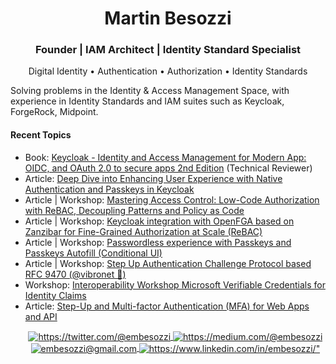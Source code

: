 <h1 align="center">Martin Besozzi</h1>
<h3 align="center">Founder | IAM Architect | Identity Standard Specialist </h3>
<p align="center"> Digital Identity • Authentication • Authorization • Identity Standards</p>
Solving problems in the Identity & Access Management Space, with experience in Identity Standards and IAM suites such as  Keycloak, ForgeRock, Midpoint.
<h4>Recent Topics</h4>
<p align="center">
<ul>
    <li>Book: <a href="https://www.amazon.com/Keycloak-Identity-Management-Applications-applications-ebook/dp/B0BPY1RDND">Keycloak - Identity and Access Management for Modern App: OIDC, and OAuth 2.0 to secure apps 2nd Edition</a> (Technical Reviewer)</li>
    <li>Article: <a href="https://medium.com/@embesozzi/deep-dive-into-enhancing-user-experience-with-native-authentication-and-passkeys-in-keycloak-86fb72c64278">Deep Dive into Enhancing User Experience with Native Authentication and Passkeys in Keycloak</a></li>
    <li>Article | Workshop: <a href="https://embesozzi.medium.com/mastering-access-control-implementing-low-code-authorization-based-on-rebac-and-decoupling-pattern-f6f54f70115e">Mastering Access Control: Low-Code Authorization with ReBAC, Decoupling Patterns and Policy as Code</a></li>
    <li>Article | Workshop: <a href="https://medium.com/@embesozzi/keycloak-integration-with-openfga-based-on-zanzibar-for-fine-grained-authorization-at-scale-d3376de00f9a">Keycloak integration with OpenFGA based on Zanzibar for Fine-Grained Authorization at Scale (ReBAC)</a></li>
    <li>Article | Workshop: <a href="https://medium.com/@embesozzi/keycloak-workshop-for-step-up-with-mfa-biometrics-authentication-passkeys-b7020ea9ae1b">Passwordless experience with Passkeys and Passkeys Autofill (Conditional UI)<a></li>
    <li>Article | Workshop: <a href="https://medium.com/@embesozzi/keycloak-workshop-for-step-up-with-mfa-biometrics-authentication-passkeys-b7020ea9ae1b">Step Up Authentication Challenge Protocol based RFC 9470 (@vibronet 🖤) <a></li>
    <li>Workshop: <a href="https://github.com/twogenidentity/microsoft-verifiable-credentials-workshop">Interoperability Workshop Microsoft Verifiable Credentials for Identity Claims</a></li>         
    <li>Article: <a href="https://medium.com/@embesozzi/keycloak-step-up-authentication-for-web-and-api-3ef4c9f25d42">Step-Up and Multi-factor Authentication (MFA) for Web Apps and API</a>    
</p>
<p align="center">
    <a href="https://twitter.com/@embesozzi">
        <img align="center" src="https://img.shields.io/badge/Twitter-1DA1F2?style=for-the-badge&logo=twitter&logoColor=white" alt="https://twitter.com/@embesozzi" />
    </a>
    <a href="https://medium.com/@embesozzi">
        <img align="center" src="https://img.shields.io/badge/Medium-12100E?style=for-the-badge&logo=medium&logoColor=white" alt="https://medium.com/@embesozzi" />
    </a>		
    </a>
    <a title="embesozzi@gmail.com" href="mailto:embesozzi@gmail.com">
        <img align="center" src="https://img.shields.io/badge/Gmail-D14836?style=for-the-badge&logo=gmail&logoColor=white" alt="embesozzi@gmail.com" />
    </a>
    <a href="https://www.linkedin.com/in/embesozzi/">
        <img align="center" src="https://img.shields.io/badge/LinkedIn-0077B5?style=for-the-badge&logo=linkedin&logoColor=white" alt=https://www.linkedin.com/in/embesozzi/" />
    </a>
</p>
